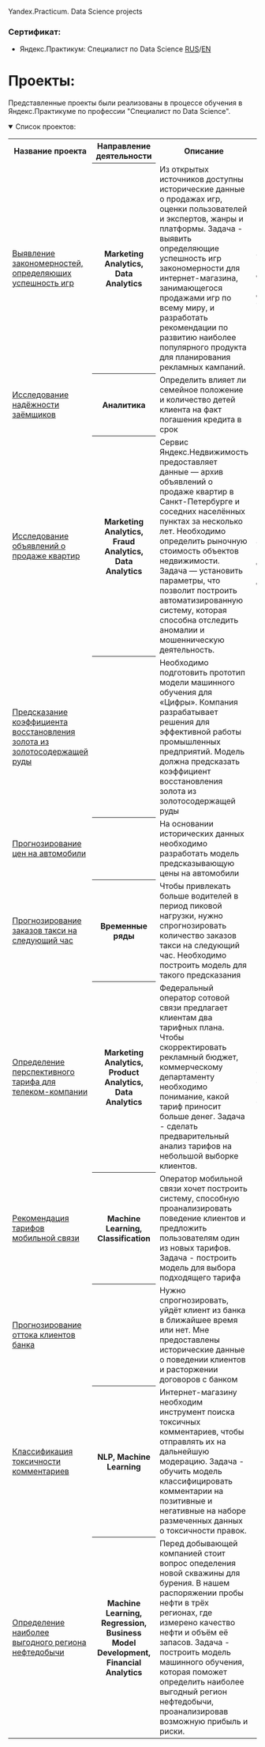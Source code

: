 Yandex.Practicum. Data Science projects 

### Сертификат:
 - Яндекс.Практикум: Специалист по Data Science [RUS](https://github.com/OxanaFedorova/YandexPracticum_projects/blob/main/certificate_YP_rus.pdf)/[EN](https://github.com/OxanaFedorova/YandexPracticum_projects/blob/main/certificate_YP_eng.pdf)

# Проекты:
Представленные проекты были реализованы в процессе обучения в Яндекс.Практикуме по профессии "Специалист по Data Science".
<details open>
  <summary>Список проектов:</summary>
<table>
<tr>
  <th>Название проекта</th>
  <th>Направление деятельности</th>
  <th>Описание</th>
  <th>Навыки и инструменты</th>
</tr> 

 <tr>
  <td><a href = "https://github.com/OxanaFedorova/YandexPracticum_projects/tree/main/Data_Analytics_GAME_INDUSTRY">Выявление закономерностей, определяющих успешность игр</a></td>
  <th>Marketing Analytics, Data Analytics</th>
  <td>Из открытых источников доступны исторические данные о продажах игр, оценки пользователей и экспертов, жанры и платформы. Задача - выявить определяющие успешность игр закономерности для интернет-магазина, занимающегося продажами игр по всему миру, и разработать рекомендации по развитию наиболее популярного продукта для планирования рекламных кампаний.</td>
  <td>python, pandas, matplotlib, исследовательский анализ данных, визуализация данных, предобработка данных, проверка статистических гипотез</td>
</tr>

<tr>
  <td><a href = "https://github.com">Исследование надёжности заёмщиков</a></td>
  <th>Аналитика</th>
  <td>Определить влияет ли семейное положение и количество детей клиента на факт погашения кредита в срок</td>
  <td> </td>
</tr>

<tr>
  <td><a href = "https://github.com/OxanaFedorova/YandexPracticum_projects/tree/main/EDA_Real_Estate_Market">Исследование объявлений о продаже квартир</a></td>
  <th>Marketing Analytics, Fraud Analytics, Data Analytics</th>
  <td>Сервис Яндекс.Недвижимость предоставляет данные — архив объявлений о продаже квартир в Санкт-Петербурге и соседних населённых пунктах за несколько лет. Необходимо определить рыночную стоимость объектов недвижимости. Задача — установить параметры, что позволит построить автоматизированную систему, которая способна отследить аномалии и мошенническую деятельность.</td>
  <td>python, pandas, matplotlib, исследовательский анализ данных, визуализация данных, предобработка данных</td>
</tr>

<tr>
  <td><a href = "https://github.com">Предсказание коэффициента восстановления золота из золотосодержащей руды</a></td>
  <th> </th>
  <td>Необходимо подготовить прототип модели машинного обучения для «Цифры». Компания разрабатывает решения для эффективной работы промышленных предприятий. Модель должна предсказать коэффициент восстановления золота из золотосодержащей руды</td>
  <td> </td>
</tr>

<tr>
  <td><a href = "https://github.com">Прогнозирование цен на автомобили</a></td>
  <th> </th>
  <td>На основании исторических данных необходимо разработать модель предсказывающую цены на автомобили</td>
  <td> </td>
</tr>

<tr>
  <td><a href = "https://github.com">Прогнозирование заказов такси на следующий час</a></td>
  <th>Временные ряды</th>
  <td>Чтобы привлекать больше водителей в период пиковой нагрузки, нужно спрогнозировать количество заказов такси на следующий час. Необходимо построить модель для такого предсказания</td>
  <td> </td>
</tr>

<tr>
  <td><a href = "https://github.com/OxanaFedorova/YandexPracticum_projects/tree/main/Statistical_Data_Analysis_BEST_TARIFF_for_TELECOM">Определение перспективного тарифа для телеком-компании</a></td>
  <th>Marketing Analytics, Product Analytics, Data Analytics</th>
  <td>Федеральный оператор сотовой связи предлагает клиентам два тарифных плана. Чтобы скорректировать рекламный бюджет, коммерческому департаменту необходимо понимание, какой тариф приносит больше денег. Задача - сделать предварительный анализ тарифов на небольшой выборке клиентов.</td>
  <td>python, pandas, matplotlib, numpy, scipy, описательная статистика, проверка статистических гипотез</td>
</tr>

<tr>
  <td><a href = "https://github.com/OxanaFedorova/YandexPracticum_projects/tree/main/Machine_Learning_TARIFFS_recommendation">Рекомендация тарифов мобильной связи</a></td>
  <th>Machine Learning, Сlassification</th>
  <td>Оператор мобильной связи хочет построить систему, способную проанализировать поведение клиентов и предложить пользователям один из новых тарифов. Задача - построить модель для выбора подходящего тарифа</td>
  <td>python, pandas,  matplotlib, scikit-learn</td>
</tr>

  <tr>
  <td><a href = "https://github.com">Прогнозирование оттока клиентов банка</a></td>
  <th> </th>
  <td>Нужно спрогнозировать, уйдёт клиент из банка в ближайшее время или нет. Мне предоставлены исторические данные о поведении клиентов и расторжении договоров с банком</td>
  <td> </td>
</tr>

<tr>
  <td><a href = "https://github.com/OxanaFedorova/YandexPracticum_projects/tree/main/Machine_Learning_for_Texts_TOXIC_COMMENTS">Классификация токсичности комментариев</a></td>
  <th>NLP, Machine Learning</th>
  <td>Интернет-магазину необходим инструмент поиска токсичных комментариев, чтобы отправлять их на дальнейшую модерацию. Задача - обучить модель классифицировать комментарии на позитивные и негативные на наборе размеченных данных о токсичности правок.</td>
  <td>python, pandas, nltk, tf-idf, spacy</td>
</tr>

<tr>
  <td><a href = "https://github.com/OxanaFedorova/YandexPracticum_projects/tree/main/Machine_Learning_in_Business_OIL_REGION">Определение наиболее выгодного региона нефтедобычи</a></td>
  <th>Machine Learning, Regression, Business Model Development, Financial Analytics</th>
  <td>Перед добывающей компанией стоит вопрос опеделения новой скважины для бурения. В нашем распоряжении пробы нефти в трёх регионах, где измерено качество нефти и объём её запасов. Задача - построить модель машинного обучения, которая поможет определить наиболее выгодный регион нефтедобычи, проанализировав возможную прибыль и риски.</td>
  <td>pandas, scikit-learn, bootstrap</td>
</tr>

</table>
</details>

